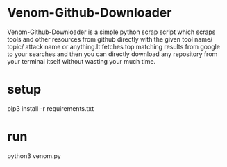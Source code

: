 # Venom-Github-Downloader
Venom-Github-Downloader is a simple python scrap script which scraps tools and other resources from github directly with the given tool name/ topic/ attack name or anything.It fetches top matching results from google to your searches and then you can directly download any repository from your terminal itself without wasting your much time.

# setup

pip3 install -r requirements.txt

# run

python3 venom.py
